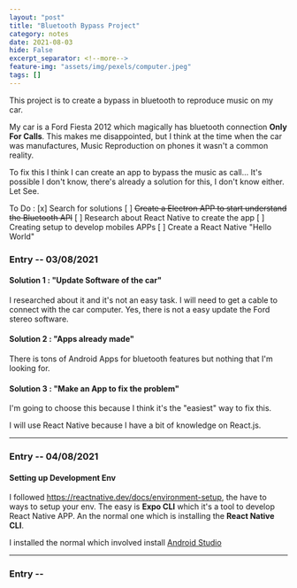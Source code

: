 ```yaml
---
layout: "post"
title: "Bluetooth Bypass Project"
category: notes
date: 2021-08-03
hide: False
excerpt_separator: <!--more-->
feature-img: "assets/img/pexels/computer.jpeg"
tags: []
---
```



This project is to create a bypass in bluetooth to reproduce music on my car. 

<!--more-->

My car is a Ford Fiesta 2012 which magically has bluetooth connection **Only For Calls**. This makes me disappointed, but I think at the time when the car was manufactures, Music Reproduction on phones it wasn't a common reality.

To fix this I think I can create an app to bypass the music as call... It's possible I don't know, there's already a solution for this, I don't know either. Let See.

To Do :
  [x] Search for solutions
  [ ] ~~Create a Electron APP to start understand the Bluetooth API~~
  [ ] Research about React Native to create the app
  [ ] Creating setup to develop mobiles APPs
  [ ] Create a React Native "Hello World"

### Entry -- 03/08/2021

#### Solution 1 : "Update Software of  the car"

I researched about it and it's not an easy task. I will need to get a cable to connect with the car computer. 
Yes, there is not a easy update the Ford stereo software.

#### Solution 2 : "Apps already made"

There is tons of Android Apps for bluetooth features but nothing that I'm looking for.


#### Solution 3 : "Make an App to fix the problem"

I'm going to choose this because I think it's the "easiest" way to fix this.

I will use React Native because I have a bit of knowledge on React.js.

____
### Entry -- 04/08/2021

#### Setting up Development Env

I followed https://reactnative.dev/docs/environment-setup, the have to ways to setup your env. The easy is **Expo CLI** which it's a tool to develop React Native APP. An the normal one which is installing the **React Native CLI**.

I installed the normal which involved install [Android Studio](https://developer.android.com/studio/index.html)

___
### Entry -- 